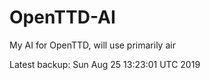 # OpenTTD-AI
My AI for OpenTTD, will use primarily air

Latest backup: Sun Aug 25 13:23:01 UTC 2019
